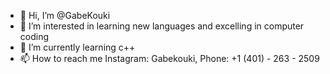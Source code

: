 - 👋 Hi, I’m @GabeKouki
- 👀 I’m interested in learning new languages and excelling in computer coding
- 🌱 I’m currently learning c++
- 📫 How to reach me Instagram: Gabekouki, Phone: +1 (401) - 263 - 2509

<!---
GabeKouki/GabeKouki is a ✨ special ✨ repository because its `README.md` (this file) appears on your GitHub profile.
You can click the Preview link to take a look at your changes.
--->

